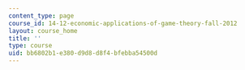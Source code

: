 ```yaml
---
content_type: page
course_id: 14-12-economic-applications-of-game-theory-fall-2012
layout: course_home
title: ''
type: course
uid: bb6802b1-e380-d9d8-d8f4-bfebba54500d
---
```

